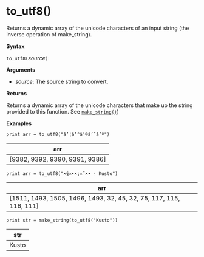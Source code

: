 # to_utf8()

Returns a dynamic array of the unicode characters of an input string (the inverse operation of make_string).

**Syntax**

`to_utf8(`*source*`)`

**Arguments**

* *source*: The source string to convert.

**Returns**

Returns a dynamic array of the unicode characters that make up the string provided to this function.
See [`make_string()`](makestringfunction.md))

**Examples**

<!-- csl -->
```
print arr = to_utf8("â’¦â’°â’®â’¯â’ª")
```

|arr|
|---|
|[9382, 9392, 9390, 9391, 9386]|

<!-- csl -->
```
print arr = to_utf8("×§×•×¡×˜×• - Kusto")
```

|arr|
|---|
|[1511, 1493, 1505, 1496, 1493, 32, 45, 32, 75, 117, 115, 116, 111]|

<!-- csl -->
```
print str = make_string(to_utf8("Kusto"))
```

|str|
|---|
|Kusto|


